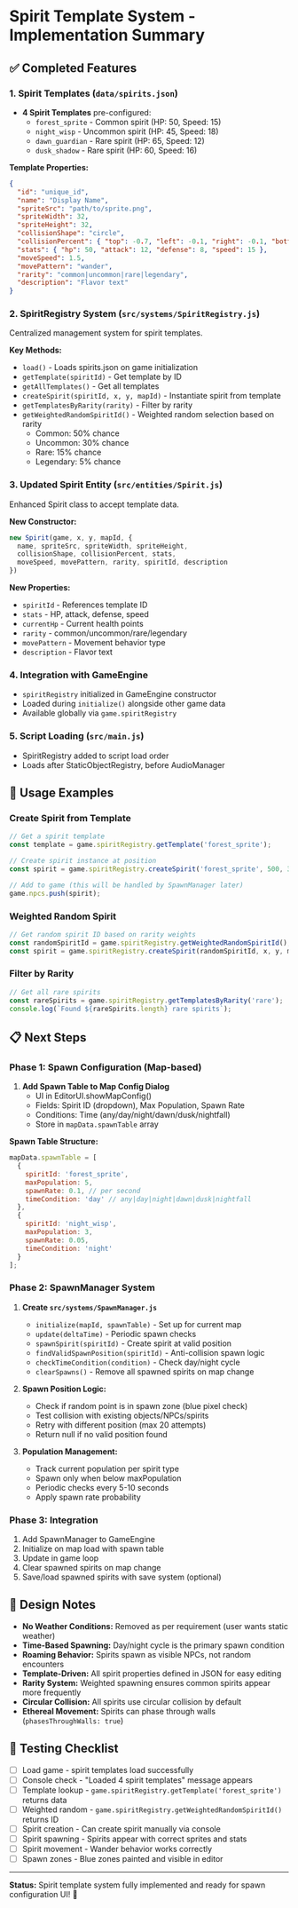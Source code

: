 # Spirit Template System - Implementation Summary

## ✅ Completed Features

### 1. Spirit Templates (`data/spirits.json`)
- **4 Spirit Templates** pre-configured:
  - `forest_sprite` - Common spirit (HP: 50, Speed: 15)
  - `night_wisp` - Uncommon spirit (HP: 45, Speed: 18)
  - `dawn_guardian` - Rare spirit (HP: 65, Speed: 12)
  - `dusk_shadow` - Rare spirit (HP: 60, Speed: 16)

**Template Properties:**
```json
{
  "id": "unique_id",
  "name": "Display Name",
  "spriteSrc": "path/to/sprite.png",
  "spriteWidth": 32,
  "spriteHeight": 32,
  "collisionShape": "circle",
  "collisionPercent": { "top": -0.7, "left": -0.1, "right": -0.1, "bottom": 0 },
  "stats": { "hp": 50, "attack": 12, "defense": 8, "speed": 15 },
  "moveSpeed": 1.5,
  "movePattern": "wander",
  "rarity": "common|uncommon|rare|legendary",
  "description": "Flavor text"
}
```

### 2. SpiritRegistry System (`src/systems/SpiritRegistry.js`)
Centralized management system for spirit templates.

**Key Methods:**
- `load()` - Loads spirits.json on game initialization
- `getTemplate(spiritId)` - Get template by ID
- `getAllTemplates()` - Get all templates
- `createSpirit(spiritId, x, y, mapId)` - Instantiate spirit from template
- `getTemplatesByRarity(rarity)` - Filter by rarity
- `getWeightedRandomSpiritId()` - Weighted random selection based on rarity
  - Common: 50% chance
  - Uncommon: 30% chance
  - Rare: 15% chance
  - Legendary: 5% chance

### 3. Updated Spirit Entity (`src/entities/Spirit.js`)
Enhanced Spirit class to accept template data.

**New Constructor:**
```javascript
new Spirit(game, x, y, mapId, {
  name, spriteSrc, spriteWidth, spriteHeight,
  collisionShape, collisionPercent, stats,
  moveSpeed, movePattern, rarity, spiritId, description
})
```

**New Properties:**
- `spiritId` - References template ID
- `stats` - HP, attack, defense, speed
- `currentHp` - Current health points
- `rarity` - common/uncommon/rare/legendary
- `movePattern` - Movement behavior type
- `description` - Flavor text

### 4. Integration with GameEngine
- `spiritRegistry` initialized in GameEngine constructor
- Loaded during `initialize()` alongside other game data
- Available globally via `game.spiritRegistry`

### 5. Script Loading (`src/main.js`)
- SpiritRegistry added to script load order
- Loads after StaticObjectRegistry, before AudioManager

## 🎯 Usage Examples

### Create Spirit from Template
```javascript
// Get a spirit template
const template = game.spiritRegistry.getTemplate('forest_sprite');

// Create spirit instance at position
const spirit = game.spiritRegistry.createSpirit('forest_sprite', 500, 300, '0-0');

// Add to game (this will be handled by SpawnManager later)
game.npcs.push(spirit);
```

### Weighted Random Spirit
```javascript
// Get random spirit ID based on rarity weights
const randomSpiritId = game.spiritRegistry.getWeightedRandomSpiritId();
const spirit = game.spiritRegistry.createSpirit(randomSpiritId, x, y, mapId);
```

### Filter by Rarity
```javascript
// Get all rare spirits
const rareSpirits = game.spiritRegistry.getTemplatesByRarity('rare');
console.log(`Found ${rareSpirits.length} rare spirits`);
```

## 📋 Next Steps

### Phase 1: Spawn Configuration (Map-based)
1. **Add Spawn Table to Map Config Dialog**
   - UI in EditorUI.showMapConfig()
   - Fields: Spirit ID (dropdown), Max Population, Spawn Rate
   - Conditions: Time (any/day/night/dawn/dusk/nightfall)
   - Store in `mapData.spawnTable` array

**Spawn Table Structure:**
```javascript
mapData.spawnTable = [
  {
    spiritId: 'forest_sprite',
    maxPopulation: 5,
    spawnRate: 0.1, // per second
    timeCondition: 'day' // any|day|night|dawn|dusk|nightfall
  },
  {
    spiritId: 'night_wisp',
    maxPopulation: 3,
    spawnRate: 0.05,
    timeCondition: 'night'
  }
];
```

### Phase 2: SpawnManager System
1. **Create `src/systems/SpawnManager.js`**
   - `initialize(mapId, spawnTable)` - Set up for current map
   - `update(deltaTime)` - Periodic spawn checks
   - `spawnSpirit(spiritId)` - Create spirit at valid position
   - `findValidSpawnPosition(spiritId)` - Anti-collision spawn logic
   - `checkTimeCondition(condition)` - Check day/night cycle
   - `clearSpawns()` - Remove all spawned spirits on map change

2. **Spawn Position Logic:**
   - Check if random point is in spawn zone (blue pixel check)
   - Test collision with existing objects/NPCs/spirits
   - Retry with different position (max 20 attempts)
   - Return null if no valid position found

3. **Population Management:**
   - Track current population per spirit type
   - Spawn only when below maxPopulation
   - Periodic checks every 5-10 seconds
   - Apply spawn rate probability

### Phase 3: Integration
1. Add SpawnManager to GameEngine
2. Initialize on map load with spawn table
3. Update in game loop
4. Clear spawned spirits on map change
5. Save/load spawned spirits with save system (optional)

## 🎨 Design Notes

- **No Weather Conditions:** Removed as per requirement (user wants static weather)
- **Time-Based Spawning:** Day/night cycle is the primary spawn condition
- **Roaming Behavior:** Spirits spawn as visible NPCs, not random encounters
- **Template-Driven:** All spirit properties defined in JSON for easy editing
- **Rarity System:** Weighted spawning ensures common spirits appear more frequently
- **Circular Collision:** All spirits use circular collision by default
- **Ethereal Movement:** Spirits can phase through walls (`phasesThroughWalls: true`)

## 🔧 Testing Checklist

- [ ] Load game - spirit templates load successfully
- [ ] Console check - "Loaded 4 spirit templates" message appears
- [ ] Template lookup - `game.spiritRegistry.getTemplate('forest_sprite')` returns data
- [ ] Weighted random - `game.spiritRegistry.getWeightedRandomSpiritId()` returns ID
- [ ] Spirit creation - Can create spirit manually via console
- [ ] Spirit spawning - Spirits appear with correct sprites and stats
- [ ] Spirit movement - Wander behavior works correctly
- [ ] Spawn zones - Blue zones painted and visible in editor

---

**Status:** Spirit template system fully implemented and ready for spawn configuration UI! 🎯
